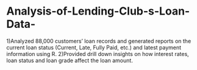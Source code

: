 # Analysis-of-Lending-Club-s-Loan-Data-
1)Analyzed 88,000 customers’ loan records and generated reports on the current loan status (Current, Late, Fully Paid, etc.) and latest payment information using R.  2)Provided drill down insights on how interest rates, loan status and loan grade affect the loan amount.
